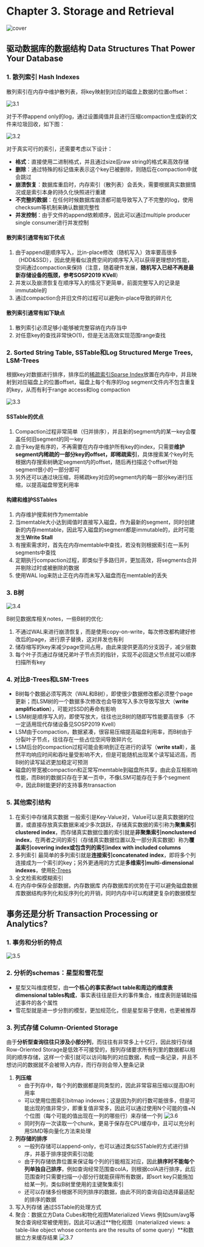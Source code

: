 # Chapter 3. Storage and Retrieval

![cover](images/c3.png)

## 驱动数据库的数据结构 Data Structures That Power Your Database

### 1. 散列索引 Hash Indexes

散列索引在内存中维护散列表，将key映射到对应的磁盘上数据的位置offset：

![3.1](images/3.1.png)

对于不停append only的log，通过设置阈值并且进行压缩compaction生成新的文件来垃圾回收，如下图：

![3.2](images/3.2.png)

对于真实可行的索引，还需要考虑以下设计：

- **格式**：直接使用二进制格式，并且通过size后raw string的格式来高效存储
- **删除**：通过特殊的标记值来表示这个key已被删除，则随后在compaction中就会跳过
- **崩溃恢复**：数据库重启时，内存索引（散列表）会丢失，需要根据真实数据情况或是索引本身的持久化快照进行重建
- **不完整的数据**：在任何时候数据库崩溃都可能导致写入了不完整的log，使用checksum等机制来确认数据完整性
- **并发控制**：由于文件的append依赖顺序，因此可以通过multiple producer single consumer进行并发控制

#### 散列索引通常有如下优点

1. 由于append是顺序写入，比in-place修改（随机写入）效率要高很多（HDD&SSD），因此使用看似浪费空间的顺序写入可以获得更理想的性能，空间通过compaction来保持（注意，随着硬件发展，**随机写入已经不再是最新存储设备的瓶颈，参考SOSP2019 KVell**）
2. 并发以及崩溃恢复在顺序写入的情况下更简单，前面完整写入的记录是immutable的
3. 通过compaction合并旧文件的过程可以避免in-place导致的碎片化

#### 散列索引通常有如下缺点

1. 散列索引必须足够小能够被完整容纳在内存当中
2. 对任意key的查找非常快O(1)，但是无法高效实现范围range查找

### 2. Sorted String Table, SSTable和Log Structured Merge Trees, LSM-Trees

根据key对数据进行排序，排序后的[稀疏索引Sparse Index](https://docs.mongodb.com/manual/core/index-sparse/)放置在内存中，并且映射到对应磁盘上的位置offset，磁盘上每个有序的log segment文件内不包含重复的key，从而有利于range access和log compaction

![3.3](images/3.3.png)

#### SSTable的优点

1. Compaction过程非常简单（归并排序），并且新的segment内的某一key会覆盖任何旧segment的同一key
2. 由于key是有序的，不再需要在内存中维护所有key的index，只需要**维护segment内稀疏的一部分key的offset，即稀疏索引**，具体搜索某个key时先根据内存搜索树确定segment内的offset，随后再扫描这个offset开始segment很小的一部分即可
3. 另外还可以通过块压缩，将稀疏key对应的segment内的每一部分key进行压缩，以提高磁盘带宽利用率

#### 构建和维护SSTables

1. 内存维护搜索树作为memtable
2. 当memtable大小达到阈值时直接写入磁盘，作为最新的segment，同时创建新的内存memtable，因此写入磁盘的segment都是immutable的，此时可能发生**Write Stall**
3. 有搜索需求时，首先在内存memtable中查找，若没有则根据索引在一系列segments中查找
4. 定期执行compaction过程，即类似于多路归并，更加高效，将segments合并并剔除过时或被删除的数据
5. 使用WAL log来防止正在内存而未写入磁盘而在memtable的丢失

### 3. B树

![3.4](images/3.4.png)

B树见数据库相关notes，一些B树的优化:

1. 不通过WAL来进行崩溃恢复，而是使用copy-on-write，每次修改都构建好修改后的page，进行原子替换，这对并发也有利
2. 储存缩写的key来减少page空间占用，由此来提供更高的分支因子，减少层数
3. 每个叶子页通过存储兄弟叶子节点页的指针，实现不必回退父节点就可以顺序扫描所有key

### 4. 对比B-Trees和LSM-Trees

- B树每个数据必须写两次（WAL和B树），即使很少数据修改都必须整个page更新；而LSM树的一个数据多次修改也会导致写入多次导致写放大（**write amplification**），可能对SSD的寿命有影响
- LSM树是顺序写入的，即使写放大，往往也比B树的随即写性能要高很多（不一定适用现代存储设备见SOSP2019 Kvell）
- LSM由于compaction，数据紧凑，很容易压缩提高磁盘利用率，而B树由于分裂叶子节点，往往存在一些占位空间导致碎片化
- LSM后台的compaction过程可能会影响到正在进行的读写（**write stall**），虽然平均响应时间和吞吐量受影响不大，但是可能随机出现某个读写延迟高，而B树的读写延迟更加稳定可预测
- 磁盘的带宽被compaction和正常写memtable到磁盘所共享，由此会互相影响性能，而B树的数据只存在于某一页中，不像LSM可能存在于多个segment中，因此B树能更好的支持事务transaction

### 5. 其他索引结构

1. 在索引中存储真实数据
    一般索引是Key-Value对，Value可以是真实数据的位置，或直接存放真实数据来减少多次跳跃，存储真实数据的索引称为**聚集索引clustered index**，而存储真实数据位置的索引就是**非聚集索引nonclustered index**，在两者之间的索引（存储真实数据位置以及一部分真实数据）称为**覆盖索引covering index或包含列的索引index with included columns**
2. 多列索引
    最简单的多列索引就是**连接索引concatenated index**，即将多个列连接成为一个索引的key；另外更通用的方式是**多维索引multi-dimensional indexes**，使用[R-Trees](https://en.wikipedia.org/wiki/R-tree)
3. 全文检索和模糊索引
4. 在内存中保存全部数据，内存数据库
    内存数据库的优势在于可以避免磁盘数据库数据结构序列化和反序列化的开销，同时内存中可以构建更复杂的数据模型

## 事务还是分析 Transaction Processing or Analytics?

### 1. 事务和分析的特点

![3.5](images/3.5.png)

### 2. 分析的schemas：星型和雪花型

- 星型又叫维度模型，由**一个核心的事实表fact table和周边的维度表dimensional tables构成**，事实表往往是巨大的事件集合，维度表则是辅助描述事件的各个属性
- 雪花型就是进一步分割的模型，更加规范化，但是星型易于使用，也更被推荐

### 3. 列式存储 Column-Oriented Storage

由于**分析型查询往往只涉及小部分列**，而往往有非常多上十亿行，因此按行存储Row-Oriented Storage是低效不可接受的，按列存储要求所有列里的数据都以相同的顺序存储，这样一个索引就可以访问每列的对应数据，构成一条记录，并且不想访问的数据就不会被带入内存，而行存则会带入整条记录

1. **列压缩**
   - 由于列存中，每个列的数据都是同类型的，因此非常容易压缩以提高IO利用率
   - 可以使用位图索引bitmap indexes；这是因为列的行数可能很多，但是可能出现的值非常少，即重复值非常多，因此可以通过使用N个可能的值+N个位图（每个可能的值出现在一列的哪些行）来存储一个列
       ![3.6](images/3.6.png)
   - 同时列存一次读取一个chunk，更易于保存在CPU缓存中，且可以充分利用SIMD等向量化方法来处理
2. **列存储的排序**
   - 一般列存储可以append-only，也可以通过类似SSTable的方式进行排序，并基于排序提供索引功能
   - 由于列存储依靠位置来保证每个列的行能相互对应，因此**排序时不能每个列单独自己排序**，例如查询经常范围查colA，则根据colA进行排序，此后范围查时只需要扫描一小部分行就能获得所有数据，即sort key只能施加给某一列，类似B树里使用的主键聚集索引
   - 还可以存储多份根据不同列排序的数据，由此不同的查询自动选择最适配的排序的数据
3. 写入列存储
    通过SSTable的处理方式
4. 聚合：数据立方Data Cubes和物化视图Materialized Views
    例如sum/avg等聚合查询经常被使用到，因此可以通过**物化视图（materialized views: a table-like object whose contents are the results of some query）**和数据立方来缓存结果
    ![3.7](images/3.7.png)
